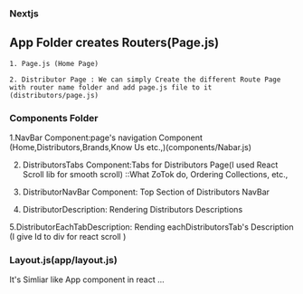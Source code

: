 
### Nextjs 
## App Folder creates Routers(Page.js)
    1. Page.js (Home Page)

    2. Distributor Page : We can simply Create the different Route Page with router name folder and add page.js file to it (distributors/page.js)

### Components Folder 
  1.NavBar Component:page's navigation Component (Home,Distributors,Brands,Know Us etc.,)(components/Nabar.js)

  2. DistributorsTabs Component:Tabs for Distributors Page(I used React Scroll lib for smooth scroll) ::What ZoTok do, Ordering Collections, etc.,

  3. DistributorNavBar Component: Top Section of Distributors NavBar

  4. DistributorDescription: Rendering Distributors Descriptions

  5.DistributorEachTabDescription: Rending eachDistributorsTab's Description (I give Id to div for react scroll )


### Layout.js(app/layout.js)
It's Simliar like App component in react ... 
    